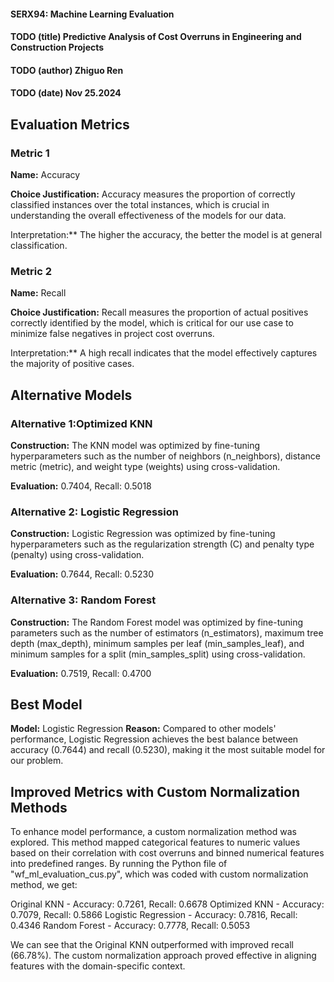 #### SERX94: Machine Learning Evaluation
#### TODO (title) Predictive Analysis of Cost Overruns in Engineering and Construction Projects
#### TODO (author) Zhiguo Ren
#### TODO (date) Nov 25.2024

## Evaluation Metrics
### Metric 1
**Name:** Accuracy

**Choice Justification:** Accuracy measures the proportion of correctly classified instances over the total instances, which is crucial in understanding the overall effectiveness of the models for our data.

Interpretation:** The higher the accuracy, the better the model is at general classification.

### Metric 2
**Name:** Recall

**Choice Justification:** Recall measures the proportion of actual positives correctly identified by the model, which is critical for our use case to minimize false negatives in project cost overruns.

Interpretation:** A high recall indicates that the model effectively captures the majority of positive cases.

## Alternative Models
### Alternative 1:Optimized KNN
**Construction:** The KNN model was optimized by fine-tuning hyperparameters such as the number of neighbors (n_neighbors), distance metric (metric), and weight type (weights) using cross-validation.

**Evaluation:** 0.7404, Recall: 0.5018

### Alternative 2: Logistic Regression
**Construction:** Logistic Regression was optimized by fine-tuning hyperparameters such as the regularization strength (C) and penalty type (penalty) using cross-validation.

**Evaluation:** 0.7644, Recall: 0.5230

### Alternative 3: Random Forest
**Construction:** The Random Forest model was optimized by fine-tuning parameters such as the number of estimators (n_estimators), maximum tree depth (max_depth), minimum samples per leaf (min_samples_leaf), and minimum samples for a split (min_samples_split) using cross-validation.

**Evaluation:** 0.7519, Recall: 0.4700


## Best Model

**Model:** Logistic Regression
**Reason:** Compared to other models' performance, Logistic Regression achieves the best balance between accuracy (0.7644) and recall (0.5230), making it the most suitable model for our problem.

## Improved Metrics with Custom Normalization Methods 
To enhance model performance, a custom normalization method was explored. This method mapped categorical features to numeric values based on their correlation with cost overruns and binned numerical features into predefined ranges. By running the Python file of "wf_ml_evaluation_cus.py", which was coded with custom normalization method, we get: 

Original KNN - Accuracy: 0.7261, Recall: 0.6678
Optimized KNN - Accuracy: 0.7079, Recall: 0.5866
Logistic Regression - Accuracy: 0.7816, Recall: 0.4346
Random Forest - Accuracy: 0.7778, Recall: 0.5053

We can see that the Original KNN outperformed with improved recall (66.78%). The custom normalization approach proved effective in aligning features with the domain-specific context.
